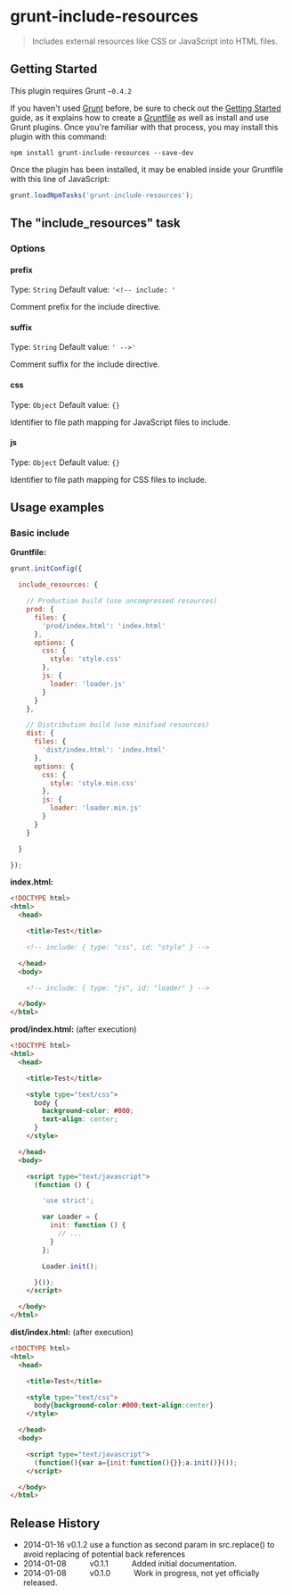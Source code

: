 # grunt-include-resources

> Includes external resources like CSS or JavaScript into HTML files.


## Getting Started
This plugin requires Grunt `~0.4.2`

If you haven't used [Grunt](http://gruntjs.com/) before, be sure to check out the [Getting Started](http://gruntjs.com/getting-started) guide, as it explains how to create a [Gruntfile](http://gruntjs.com/sample-gruntfile) as well as install and use Grunt plugins. Once you're familiar with that process, you may install this plugin with this command:

```shell
npm install grunt-include-resources --save-dev
```

Once the plugin has been installed, it may be enabled inside your Gruntfile with this line of JavaScript:

```js
grunt.loadNpmTasks('grunt-include-resources');
```


## The "include_resources" task

### Options

#### prefix
Type: `String`
Default value: `'<!-- include: '`

Comment prefix for the include directive.

#### suffix
Type: `String`
Default value: `' -->'`

Comment suffix for the include directive.

#### css
Type: `Object`
Default value: `{}`

Identifier to file path mapping for JavaScript files to include.

#### js
Type: `Object`
Default value: `{}`

Identifier to file path mapping for CSS files to include.



## Usage examples

### Basic include

**Gruntfile:**

```js
grunt.initConfig({

  include_resources: {

    // Production build (use uncompressed resources)
    prod: {
      files: {
        'prod/index.html': 'index.html'
      },
      options: {
        css: {
          style: 'style.css'
        },
        js: {
          loader: 'loader.js'
        }
      }
    },

    // Distribution build (use minified resources)
    dist: {
      files: {
        'dist/index.html': 'index.html'
      },
      options: {
        css: {
          style: 'style.min.css'
        },
        js: {
          loader: 'loader.min.js'
        }
      }
    }

  }

});
```

**index.html:**

```html
<!DOCTYPE html>
<html>
  <head>

    <title>Test</title>

    <!-- include: { type: "css", id: "style" } -->

  </head>
  <body>

    <!-- include: { type: "js", id: "loader" } -->

  </body>
</html>
```

**prod/index.html:** (after execution)

```html
<!DOCTYPE html>
<html>
  <head>

    <title>Test</title>

    <style type="text/css">
      body {
        background-color: #000;
        text-align: center;
      }
    </style>

  </head>
  <body>

    <script type="text/javascript">
      (function () {

        'use strict';

        var Loader = {
          init: function () {
            // ...
          }
        };

        Loader.init();

      }());
    </script>

  </body>
</html>
```

**dist/index.html:** (after execution)

```html
<!DOCTYPE html>
<html>
  <head>

    <title>Test</title>

    <style type="text/css">
      body{background-color:#000;text-align:center}
    </style>

  </head>
  <body>

    <script type="text/javascript">
      (function(){var a={init:function(){}};a.init()}());
    </script>

  </body>
</html>
```


## Release History

 * 2014-01-16   v0.1.2   use a function as second param in src.replace() to avoid replacing of potential back references
 * 2014-01-08   v0.1.1   Added initial documentation.
 * 2014-01-08   v0.1.0   Work in progress, not yet officially released.
